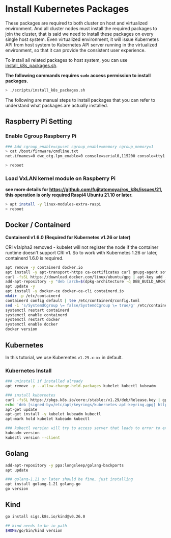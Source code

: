 # Install Kubernetes Packages

These packages are required to both cluster on host and virtualized environment.
And all cluster nodes must install the required packages to join the cluster, that is said we need to install these packages on every single host system.
Even virtualized environment, it will issue Kubernetes API from host system to Kubernetes API server running in the virtualized environment, so that it can provide the consistent user experience.

To install all related packages to host system, you can use [install_k8s_packages.sh](../scripts/install_k8s_packages.sh).

**The following commands requires `sudo` access permission to install packages.**

```bash
> ./scripts/install_k8s_packages.sh
```

The following are manual steps to install packages that you can refer to understand what packages are actually installed.

## Raspberry Pi Setting

### Enable Cgroup Raspberry Pi

```bash
### Add cgroup_enable=cpuset cgroup_enable=memory cgroup_memory=1
> cat /boot/firmware/cmdline.txt
net.ifnames=0 dwc_otg.lpm_enable=0 console=serial0,115200 console=tty1 root=LABEL=writable rootfstype=ext4 elevator=deadline rootwait fixrtc cgroup_enable=cpuset cgroup_enable=memory cgroup_memory=1

> reboot
```

### Load VxLAN kernel module on Raspberry Pi

**see more details for https://github.com/fujitatomoya/ros_k8s/issues/21, this operation is only required Raspi4 Ubuntu 21.10 or later.**

```bash
> apt install -y linux-modules-extra-raspi
> reboot
```

## Docker / Containerd

**Containerd v1.6.0 (Required for Kubernetes v1.26 or later)**

CRI v1alpha2 removed - kubelet will not register the node if the container runtime doesn't support CRI v1. So to work with Kubernetes 1.26 or later, containerd 1.6.0 is required.

```bash
apt remove -y containerd docker.io
apt install -y apt-transport-https ca-certificates curl gnupg-agent software-properties-common gnupg2
curl -fsSL https://download.docker.com/linux/ubuntu/gpg | apt-key add -
add-apt-repository -y "deb [arch=$(dpkg-architecture -q DEB_BUILD_ARCH)] https://download.docker.com/linux/ubuntu $(lsb_release -cs) stable"
apt update -y
apt install -y docker-ce docker-ce-cli containerd.io
mkdir -p /etc/containerd
containerd config default | tee /etc/containerd/config.toml
sed -i 's/SystemdCgroup \= false/SystemdCgroup \= true/g' /etc/containerd/config.toml
systemctl restart containerd
systemctl enable containerd
systemctl restart docker
systemctl enable docker
docker version
```

## Kubernetes

In this tutorial, we use Kuberentes `v1.29.x-xx` in default.

### Kubernetes Install

```bash
### uninstall if installed already
apt remove -y --allow-change-held-packages kubelet kubectl kubeadm

### install kubernetes
curl -fsSL https://pkgs.k8s.io/core:/stable:/v1.29/deb/Release.key | gpg --dearmor -o /etc/apt/keyrings/kubernetes-apt-keyring.gpg
echo 'deb [signed-by=/etc/apt/keyrings/kubernetes-apt-keyring.gpg] https://pkgs.k8s.io/core:/stable:/v1.29/deb/ /' | tee /etc/apt/sources.list.d/kubernetes.list
apt-get update
apt-get install -y kubelet kubeadm kubectl
apt-mark hold kubelet kubeadm kubectl

### kubectl version will try to access server that leads to error to exit this script
kubeadm version
kubectl version --client
```

## Golang

```bash
add-apt-repository -y ppa:longsleep/golang-backports
apt update

### golang-1.21 or later should be fine, just installing
apt install golang-1.21 golang-go
go version
```

## Kind

```bash
go install sigs.k8s.io/kind@v0.26.0

## kind needs to be in path
$HOME/go/bin/kind version
```
